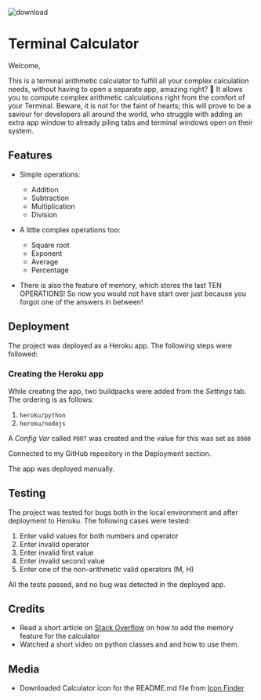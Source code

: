  ![download](https://github.com/ShradhaSK/p3-terminal-calculator/assets/131806140/78e6ac5e-fb13-4faf-aef8-9fdee758c251)
 # Terminal Calculator 

Welcome,

This is a terminal arithmetic calculator to fulfill all your complex calculation needs, without having to open a separate app, amazing right? 🤯
It allows you to compute complex arithmetic calculations right from the comfort of your Terminal. Beware, it is not for the faint of hearts; this will prove to be a saviour for developers all around the world, who struggle with adding an extra app window to already piling tabs and terminal windows open on their system.

## Features

- Simple operations:
  - Addition
  - Subtraction
  - Multiplication
  - Division
  
- A little complex operations too:
  - Square root
  - Exponent
  - Average
  - Percentage

- There is also the feature of memory, which stores the last TEN OPERATIONS! So now you would not have start over just because you forgot one of the answers in between!

## Deployment
The project was deployed as a Heroku app. The following steps were followed:

### Creating the Heroku app

While creating the app, two buildpacks were added from the _Settings_ tab. The ordering is as follows:

1. `heroku/python`
2. `heroku/nodejs`

A _Config Var_ called `PORT` was created and the value for this was set as `8000`

Connected to my GitHub repository in the Deployment section.

The app was deployed manually.

## Testing
The project was tested for bugs both in the local environment and after deployment to Heroku.
The following cases were tested:

1. Enter valid values for both numbers and operator
2. Enter invalid operator
3. Enter invalid first value
4. Enter invalid second value
5. Enter one of the non-arithmetic valid operators (M, H)

All the tests passed, and no bug was detected in the deployed app.

## Credits
- Read a short article on [Stack Overflow]([url](https://stackoverflow.com/)) on how to add the memory feature for the calculator
- Watched a short video on python classes and and how to use them.

## Media
- Downloaded Calculator icon for the README.md file from [Icon Finder](https://www.iconfinder.com/icons/171352/calculator_icon)

